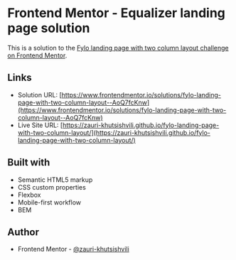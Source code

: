 # Frontend Mentor - Equalizer landing page solution

This is a solution to the [Fylo landing page with two column layout challenge on Frontend Mentor](https://www.frontendmentor.io/challenges/fylo-landing-page-with-two-column-layout-5ca5ef041e82137ec91a50f5).

## Links

- Solution URL: [https://www.frontendmentor.io/solutions/fylo-landing-page-with-two-column-layout--AoQ7fcKnw](https://www.frontendmentor.io/solutions/fylo-landing-page-with-two-column-layout--AoQ7fcKnw)
- Live Site URL: [https://zauri-khutsishvili.github.io/fylo-landing-page-with-two-column-layout/](https://zauri-khutsishvili.github.io/fylo-landing-page-with-two-column-layout/)

## Built with

- Semantic HTML5 markup
- CSS custom properties
- Flexbox
- Mobile-first workflow
- BEM

## Author

- Frontend Mentor - [@zauri-khutsishvili](https://www.frontendmentor.io/profile/zauri-khutsishvili)